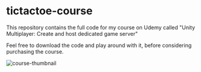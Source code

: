# tictactoe-course

This repository contains the full code for my course on Udemy called "Unity Multiplayer: Create and host dedicated game server"

Feel free to download the code and play around with it, before considering purchasing the course.

![course-thumbnail](https://user-images.githubusercontent.com/4274934/215069867-da656b79-b357-43b2-9d55-8c73f763a36e.jpg)
